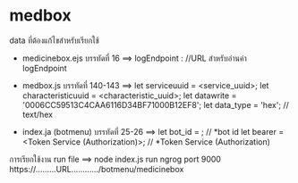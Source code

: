 # medbox

data ที่ต้องแก้ไขสำหรับเรียกใช้
- medicinebox.ejs
    บรรทัดที่ 16 ==> logEndpoint : <URL> //URL สำหรับอ่านค่า logEndpoint

- medbox.js
    บรรทัดที่ 140-143 ==>  let serviceuuid = <service_uuid>;
                        let characteristicuuid = <characteristic_uuid>;
                        let datawrite = '0006CC59513C4CAA6116D34BF71000B12EF8';
                        let data_type = 'hex'; // text/hex

- index.ja (botmenu)
    บรรทัดที่ 25-26 ==>    let bot_id = <bot-id>; // *bot id
                        let bearer = <Token Service (Authorization)>; // *Token Service (Authorization)

การเรียกใช้งาน 
    run file ==> node index.js
    run ngrog port 9000
    https://.........URL............/botmenu/medicinebox